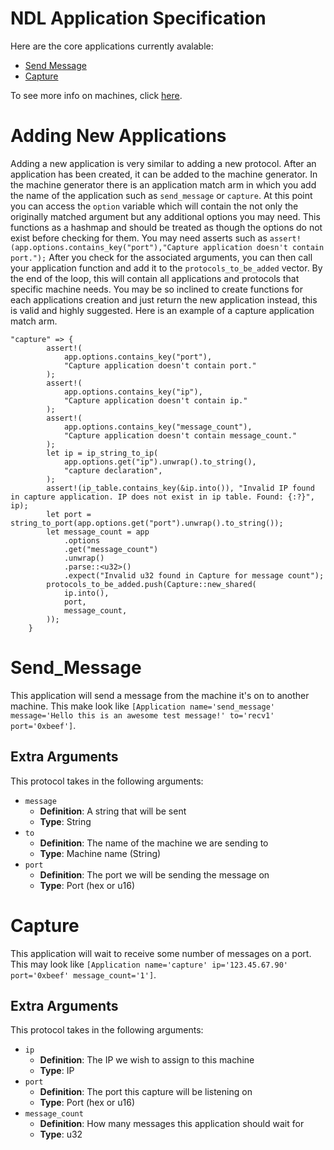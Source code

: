 # NDL Application Specification

Here are the core applications currently avalable:

- [Send Message](#send_message)
- [Capture](#capture)

To see more info on machines, click [here](Machines).

# Adding New Applications

Adding a new application is very similar to adding a new protocol. After an application has been created, it can be added to the machine generator. In the machine generator there is an application match arm in which you add the name of the application such as `send_message` or `capture`. At this point you can access the `option` variable which will contain the not only the originally matched argument but any additional options you may need. This functions as a hashmap and should be treated as though the options do not exist before checking for them. You may need asserts such as
```assert!(app.options.contains_key("port"),"Capture application doesn't contain port.");```
After you check for the associated arguments, you can then call your application function and add it to the `protocols_to_be_added` vector. By the end of the loop, this will contain all applications and protocols that specific machine needs. You may be so inclined to create functions for each applications creation and just return the new application instead, this is valid and highly suggested. 
Here is an example of a capture application match arm.
```
"capture" => {
        assert!(
            app.options.contains_key("port"),
            "Capture application doesn't contain port."
        );
        assert!(
            app.options.contains_key("ip"),
            "Capture application doesn't contain ip."
        );
        assert!(
            app.options.contains_key("message_count"),
            "Capture application doesn't contain message_count."
        );
        let ip = ip_string_to_ip(
            app.options.get("ip").unwrap().to_string(),
            "capture declaration",
        );
        assert!(ip_table.contains_key(&ip.into()), "Invalid IP found in capture application. IP does not exist in ip table. Found: {:?}", ip);
        let port = string_to_port(app.options.get("port").unwrap().to_string());
        let message_count = app
            .options
            .get("message_count")
            .unwrap()
            .parse::<u32>()
            .expect("Invalid u32 found in Capture for message count");
        protocols_to_be_added.push(Capture::new_shared(
            ip.into(),
            port,
            message_count,
        ));
    }
```

# <a id="send_message"></a> Send_Message

This application will send a message from the machine it's on to another machine. This make look like `[Application name='send_message' message='Hello this is an awesome test message!' to='recv1' port='0xbeef']`.

## Extra Arguments

This protocol takes in the following arguments:
- `message`
    - **Definition**: A string that will be sent
    - **Type**: String
- `to`
    - **Definition**: The name of the machine we are sending to
    - **Type**: Machine name (String)
- `port`
    - **Definition**: The port we will be sending the message on
    - **Type**: Port (hex or u16)

# <a id="capture"></a> Capture

This application will wait to receive some number of messages on a port. This may look like `[Application name='capture' ip='123.45.67.90' port='0xbeef' message_count='1']`.

## Extra Arguments

This protocol takes in the following arguments:
- `ip`
    - **Definition**: The IP we wish to assign to this machine
    - **Type**: IP
- `port`
    - **Definition**: The port this capture will be listening on
    - **Type**: Port (hex or u16)
- `message_count`
    - **Definition**: How many messages this application should wait for
    - **Type**: u32
